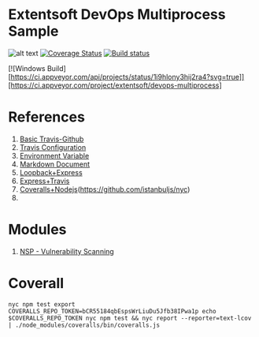 # Extentsoft DevOps Multiprocess Sample

![alt text](https://api.travis-ci.org/extentsoft/devops-multiprocess.svg?branch=master)
[![Coverage Status](https://coveralls.io/repos/github/extentsoft/devops-multiprocess/badge.svg?branch=master)](https://coveralls.io/github/extentsoft/devops-multiprocess?branch=master)
[![Build status](https://ci.appveyor.com/api/projects/status/1i9hlony3hij2ra4?svg=true)](https://ci.appveyor.com/project/extentsoft/devops-multiprocess)

  [![Windows Build][https://ci.appveyor.com/api/projects/status/1i9hlony3hij2ra4?svg=true]][https://ci.appveyor.com/project/extentsoft/devops-multiprocess]




# References
1. [Basic Travis-Github](https://github.com/dwyl/learn-travis)
2. [Travis Configuration](https://docs.travis-ci.com/user/customizing-the-build)
3. [Environment Variable](https://www.twilio.com/blog/2017/08/working-with-environment-variables-in-node-js.html)
4. [Markdown Document](https://github.com/adam-p/markdown-here/wiki/Markdown-Cheatsheet#links)
5. [Loopback+Express](http://loopback.io/doc/en/lb3/Add-a-custom-Express-route.html)
6. [Express+Travis](https://github.com/expressjs/express)
7. [Coveralls+Nodejs](https://github.com/nickmerwin/node-coveralls)(https://github.com/istanbuljs/nyc)
8. 


# Modules
1. [NSP - Vulnerability Scanning](https://www.npmjs.com/package/nsp)


# Coverall
`
nyc npm test
export COVERALLS_REPO_TOKEN=bCR55184qbEspsWrLiuDu5Jfb38IPwa1p
echo $COVERALLS_REPO_TOKEN
nyc npm test && nyc report --reporter=text-lcov | ./node_modules/coveralls/bin/coveralls.js
`